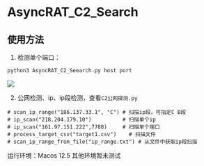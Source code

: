 # AsyncRAT_C2_Search

## 使用方法
1. 检测单个端口：
```python
python3 AsyncRAT_C2_Seearch.py host port 
```
![](https://cdn.jsdelivr.net/gh/g1an123/blogimage@main/202403262215797.png)

2. 公网检测、ip、ip段检测，查看`C2公网探测.py` 
```
# scan_ip_range("186.137.33.1", "C") # 扫描ip段，可指定C B段  
# ip_scan("218.204.179.10")          # 扫描单个ip  
# ip_scan("161.97.151.222",7788)     # 扫描单个端口  
# process_target_csv("target1.csv")    # 扫描文件  
# scan_ip_range_from_file("ip_range.txt") # 从文件中获取ip段扫描
```
运行环境：Macos 12.5
其他环境暂未测试
